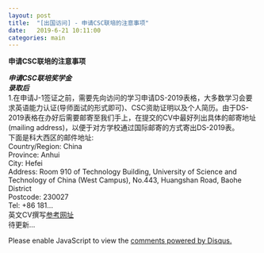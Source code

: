 ```yaml
---
layout: post
title:  "[出国访问] - 申请CSC联培的注意事项"
date:   2019-6-21 10:11:00
categories: main
---
```

**申请CSC联培的注意事项**
<br>

***申请CSC联培奖学金***
<br>
***录取后***
<br>
1.在申请J-1签证之前，需要先向访问的学习申请DS-2019表格，大多数学习会要求英语能力认证(导师面试的形式即可)、CSC资助证明以及个人简历。由于DS-2019表格在办好后需要邮寄至我们手上，在提交的CV中最好列出具体的邮寄地址(mailing address)，以便于对方学校通过国际邮寄的方式寄出DS-2019表。
<br>
下面是科大西区的邮件地址:<br>
Country/Region: China<br>
Province: Anhui<br>
City: Hefei<br>
Address: Room 910 of Technology Building, University of Science and Technology of China (West Campus), No.443, Huangshan Road, Baohe District<br>
Postcode: 230027<br>
Tel: +86 181...<br>
英文CV撰写[参考网址](https://webcache.googleusercontent.com/search?q=cache:lU-f29RMbgoJ:https://www.cantabenglish.com/blog/howtowriteenglishcv+&cd=14&hl=zh-CN&ct=clnk)
<br>
待更新...


<div id="disqus_thread"></div>
<script>

/**
*  RECOMMENDED CONFIGURATION VARIABLES: EDIT AND UNCOMMENT THE SECTION BELOW TO INSERT DYNAMIC VALUES FROM YOUR PLATFORM OR CMS.
*  LEARN WHY DEFINING THESE VARIABLES IS IMPORTANT: https://disqus.com/admin/universalcode/#configuration-variables*/
/*
var disqus_config = function () {
this.page.url = PAGE_URL;  // Replace PAGE_URL with your page's canonical URL variable
this.page.identifier = PAGE_IDENTIFIER; // Replace PAGE_IDENTIFIER with your page's unique identifier variable
};
*/
(function() { // DON'T EDIT BELOW THIS LINE
var d = document, s = d.createElement('script');
s.src = 'https://nathendrake.disqus.com/embed.js';
s.setAttribute('data-timestamp', +new Date());
(d.head || d.body).appendChild(s);
})();
</script>
<noscript>Please enable JavaScript to view the <a href="https://disqus.com/?ref_noscript">comments powered by Disqus.</a></noscript>

<br>
<br>

<script>
  (function(i,s,o,g,r,a,m){i['GoogleAnalyticsObject']=r;i[r]=i[r]||function(){
  (i[r].q=i[r].q||[]).push(arguments)},i[r].l=1*new Date();a=s.createElement(o),
  m=s.getElementsByTagName(o)[0];a.async=1;a.src=g;m.parentNode.insertBefore(a,m)
  })(window,document,'script','https://www.google-analytics.com/analytics.js','ga');

  ga('create', 'UA-101909927-1', 'auto');
  ga('send', 'pageview');

</script>
